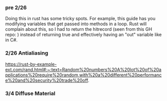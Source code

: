 ### pre 2/26
Doing this in rust has some tricky spots. For example, this guide has you modifying variables that get passed into methods in a loop. Rust will complain about this, so I had to return the hitrecord (seen from this GH repo: ) instead of returning true and effectively having an "out" variable like in C#.

### 2/26 Antialiasing
https://rust-by-example-ext.com/rand.html#:~:text=Random%20numbers%20A%20lot%20of%20applications%20require%20random,with%20a%20different%20performance%20and%20security%20trade%20off.

### 3/4 Diffuse Material